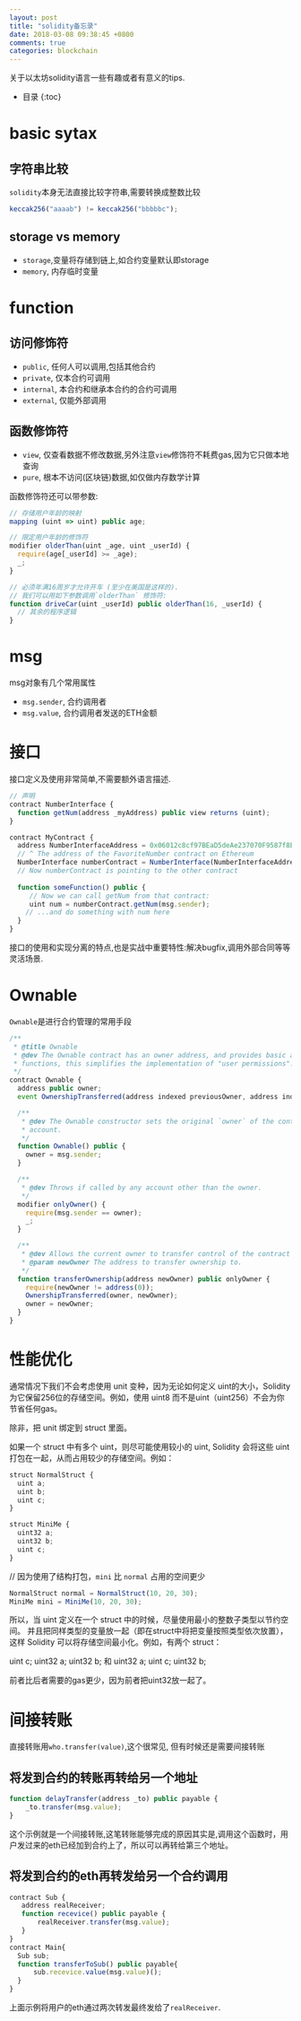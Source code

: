 ```yaml
---
layout: post
title: "solidity备忘录"
date: 2018-03-08 09:38:45 +0800
comments: true
categories: blockchain 
---
```


关于以太坊solidity语言一些有趣或者有意义的tips.

<!-- more -->

* 目录
{:toc}


# basic sytax

## 字符串比较

`solidity`本身无法直接比较字符串,需要转换成整数比较

```javascript
keccak256("aaaab") != keccak256("bbbbbc");
```

## storage vs memory

* `storage`,变量将存储到链上,如合约变量默认即storage
* `memory`, 内存临时变量

# function

## 访问修饰符

* `public`, 任何人可以调用,包括其他合约
* `private`, 仅本合约可调用
* `internal`, 本合约和继承本合约的合约可调用
* `external`, 仅能外部调用

## 函数修饰符

* `view`, 仅查看数据不修改数据,另外注意`view`修饰符不耗费gas,因为它只做本地查询
* `pure`, 根本不访问(区块链)数据,如仅做内存数学计算

函数修饰符还可以带参数:

```javascript
// 存储用户年龄的映射
mapping (uint => uint) public age;

// 限定用户年龄的修饰符
modifier olderThan(uint _age, uint _userId) {
  require(age[_userId] >= _age);
  _;
}

// 必须年满16周岁才允许开车 (至少在美国是这样的).
// 我们可以用如下参数调用`olderThan` 修饰符:
function driveCar(uint _userId) public olderThan(16, _userId) {
  // 其余的程序逻辑
}
```

# msg

msg对象有几个常用属性

* `msg.sender`, 合约调用者
* `msg.value`, 合约调用者发送的ETH金额


# 接口

接口定义及使用非常简单,不需要额外语言描述.

```javascript
// 声明
contract NumberInterface {
  function getNum(address _myAddress) public view returns (uint);
}

contract MyContract {
  address NumberInterfaceAddress = 0x06012c8cf97BEaD5deAe237070F9587f8E....;
  // ^ The address of the FavoriteNumber contract on Ethereum
  NumberInterface numberContract = NumberInterface(NumberInterfaceAddress);
  // Now numberContract is pointing to the other contract
        
  function someFunction() public {
     // Now we can call getNum from that contract:
     uint num = numberContract.getNum(msg.sender);
    // ...and do something with num here
  }
}
```

接口的使用和实现分离的特点,也是实战中重要特性:解决bugfix,调用外部合同等等灵活场景.

# Ownable

`Ownable`是进行合约管理的常用手段

```javascript
/**
 * @title Ownable
 * @dev The Ownable contract has an owner address, and provides basic authorization control
 * functions, this simplifies the implementation of "user permissions".
 */
contract Ownable {
  address public owner;
  event OwnershipTransferred(address indexed previousOwner, address indexed newOwner);

  /**
   * @dev The Ownable constructor sets the original `owner` of the contract to the sender
   * account.
   */
  function Ownable() public {
    owner = msg.sender;
  }

  /**
   * @dev Throws if called by any account other than the owner.
   */
  modifier onlyOwner() {
    require(msg.sender == owner);
    _;
  }

  /**
   * @dev Allows the current owner to transfer control of the contract to a newOwner.
   * @param newOwner The address to transfer ownership to.
   */
  function transferOwnership(address newOwner) public onlyOwner {
    require(newOwner != address(0));
    OwnershipTransferred(owner, newOwner);
    owner = newOwner;
  }
}
```

# 性能优化

通常情况下我们不会考虑使用 unit 变种，因为无论如何定义 uint的大小，Solidity 为它保留256位的存储空间。例如，使用 uint8 而不是uint（uint256）不会为你节省任何gas。

除非，把 unit 绑定到 struct 里面。

如果一个 struct 中有多个 uint，则尽可能使用较小的 uint, Solidity 会将这些 uint 打包在一起，从而占用较少的存储空间。例如：

```javascript
struct NormalStruct {
  uint a;
  uint b;
  uint c;
}

struct MiniMe {
  uint32 a;
  uint32 b;
  uint c;
}
```

// 因为使用了结构打包，`mini` 比 `normal` 占用的空间更少

```javascript
NormalStruct normal = NormalStruct(10, 20, 30);
MiniMe mini = MiniMe(10, 20, 30);
```

所以，当 uint 定义在一个 struct 中的时候，尽量使用最小的整数子类型以节约空间。 并且把同样类型的变量放一起（即在struct中将把变量按照类型依次放置），这样 Solidity 可以将存储空间最小化。例如，有两个 struct：

uint c; uint32 a; uint32 b; 和 uint32 a; uint c; uint32 b;

前者比后者需要的gas更少，因为前者把uint32放一起了。

# 间接转账

直接转账用`who.transfer(value)`,这个很常见, 但有时候还是需要间接转账

## 将发到合约的转账再转给另一个地址

```javascript
function delayTransfer(address _to) public payable {
    _to.transfer(msg.value);
}
```

这个示例就是一个间接转账,这笔转账能够完成的原因其实是,调用这个函数时，用户发过来的eth已经加到合约上了，所以可以再转给第三个地址。

## 将发到合约的eth再转发给另一个合约调用

```javascript
contract Sub {
   address realReceiver;
   function recevice() public payable {
       realReceiver.transfer(msg.value);
   }
}
contract Main{
  Sub sub;
  function transferToSub() public payable{
      sub.recevice.value(msg.value)();
  }
}
```

上面示例将用户的eth通过两次转发最终发给了`realReceiver`.
